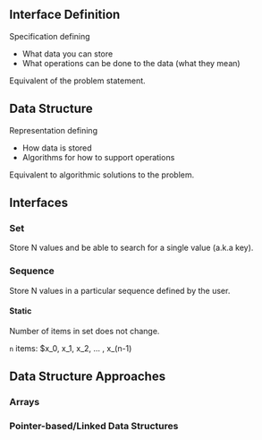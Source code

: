 ## Interface Definition

Specification defining
- What data you can store
- What operations can be done to the data (what they mean)

Equivalent of the problem statement.

## Data Structure

Representation defining
- How data is stored
- Algorithms for how to support operations

Equivalent to algorithmic solutions to the problem.

## Interfaces

### Set

Store N values and be able to search for a single value (a.k.a key).

### Sequence

Store N values in a particular sequence defined by the user.

#### Static

Number of items in set does not change.

`n` items: $x_0, x_1, x_2, ... , x_(n-1)

## Data Structure Approaches

### Arrays

### Pointer-based/Linked Data Structures